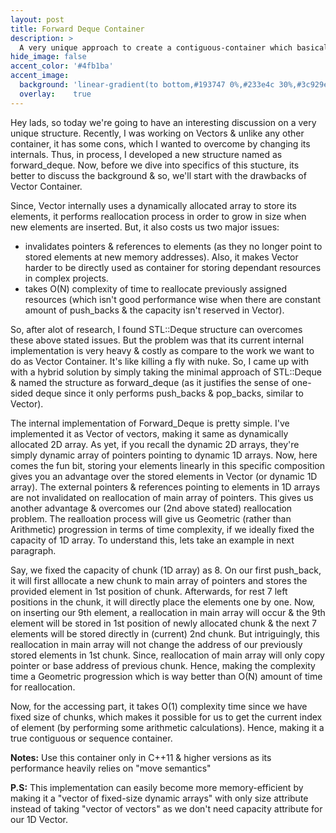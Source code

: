 ```yaml
---
layout: post
title: Forward Deque Container
description: >
  A very unique approach to create a contiguous-container which basically overcomes all the reallocation problems in Vector Container in C++.
hide_image: false
accent_color: '#4fb1ba'
accent_image:
  background: 'linear-gradient(to bottom,#193747 0%,#233e4c 30%,#3c929e 50%,#d5d5d4 70%,#cdccc8 100%)'
  overlay:    true
---
```


Hey lads, so today we're going to have an interesting discussion on a very unique structure. Recently, I was working on Vectors & unlike any other container, it has some cons, which I wanted to overcome by changing its internals. Thus, in process, I developed a new structure named as forward_deque. Now, before we dive into specifics of this stucture, its better to discuss the background & so, we'll start with the drawbacks of Vector Container.

Since, Vector internally uses a dynamically allocated array to store its elements, it performs reallocation process in order to grow in size when new elements are inserted. But, it also costs us two major issues:

- invalidates pointers & references to elements (as they no longer point to stored elements at new memory addresses). Also, it makes Vector harder to be directly used as container for storing dependant resources in complex projects.
- takes O(N) complexity of time to reallocate previously assigned resources (which isn't good performance wise when there are constant amount of push_backs & the capacity isn't reserved in Vector).

So, after alot of research, I found STL::Deque structure can overcomes these above stated issues. But the problem was that its current internal implementation is very heavy & costly as compare to the work we want to do as Vector Container. It's like killing a fly with nuke.
So, I came up with with a hybrid solution by simply taking the minimal approach of STL::Deque & named the structure as forward_deque (as it justifies the sense of one-sided deque since it only performs push_backs & pop_backs, similar to Vector).

The internal implementation of Forward_Deque is pretty simple. I've implemented it as Vector of vectors, making it same as dynamically allocated 2D array. As yet, if you recall the dynamic 2D arrays, they're simply dynamic array of pointers pointing to dynamic 1D arrays. Now, here comes the fun bit, storing your elements linearly in this specific composition gives you an advantage over the stored elements in Vector (or dynamic 1D array). The external pointers & references pointing to elements in 1D arrays are not invalidated on reallocation of main array of pointers. This gives us another advantage & overcomes our (2nd above stated) reallocation problem. The realloation process will give us Geometric (rather than Arithmetic) progression in terms of time complexity, if we ideally fixed the capacity of 1D array. To understand this, lets take an example in next paragraph.

Say, we fixed the capacity of chunk (1D array) as 8. On our first push_back, it will first alllocate a new chunk to main array of pointers and stores the provided element in 1st position of chunk. Afterwards, for rest 7 left positions in the chunk, it will directly place the elements one by one. Now, on inserting our 9th element, a reallocation in main array will occur & the 9th element will be stored in 1st position of newly allocated chunk & the next 7 elements will be stored directly in (current) 2nd chunk. But intriguingly, this reallocation in main array will not change the address of our previously stored elements in 1st chunk. Since, reallocation of main array will only copy pointer or base address of previous chunk. Hence, making the complexity time a Geometric progression which is way better than O(N) amount of time for reallocation.

Now, for the accessing part, it takes O(1) complexity time since we have fixed size of chunks, which makes it possible for us to get the current index of element (by performing some arithmetic calculations). Hence, making it a true contiguous or sequence container.

**Notes:** Use this container only in C++11 & higher versions as its performance heavily relies on "move semantics"

**P.S:** This implementation can easily become more memory-efficient by making it a "vector of fixed-size dynamic arrays" with only size attribute instead of taking "vector of vectors" as we don't need capacity attribute for our 1D Vector.
